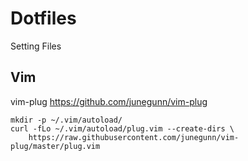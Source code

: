 # Dotfiles
Setting Files

## Vim

vim-plug
https://github.com/junegunn/vim-plug

```shell
mkdir -p ~/.vim/autoload/
curl -fLo ~/.vim/autoload/plug.vim --create-dirs \
    https://raw.githubusercontent.com/junegunn/vim-plug/master/plug.vim
```
